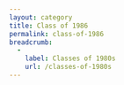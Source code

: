 ```yaml
---
layout: category
title: Class of 1986
permalink: class-of-1986
breadcrumb:
  -
    label: Classes of 1980s
    url: /classes-of-1980s
---
```

